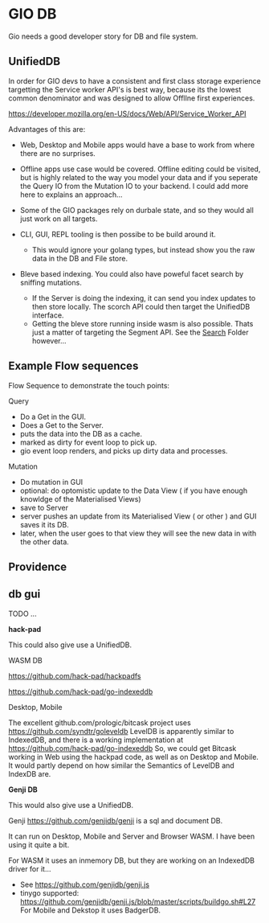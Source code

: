 # GIO DB

Gio needs a good developer story for DB and file system.

## UnifiedDB

In order for GIO devs to have a consistent and first class storage experience targetting the Service worker API's is best way, because its the lowest common denominator and was designed to allow OfflIne first experiences.

https://developer.mozilla.org/en-US/docs/Web/API/Service_Worker_API

Advantages of this are:

- Web, Desktop and Mobile apps would have a base to work from where there are no surprises.

- Offline apps use case would be covered. Offline editing could be visited, but is highly related to the way you model your data and if you seperate the Query IO from the Mutation IO to your backend. I could add more here to explains an approach...

- Some of the GIO packages rely on durbale state, and so they would all just work on all targets.

- CLI, GUI, REPL tooling is then possibe to be build around it. 
  - This would ignore your golang types, but instead show you the raw data in the DB and File store.

- Bleve based indexing. You could also have poweful facet search by sniffing mutations. 
  - If the Server is doing the indexing, it can send you index updates to then store locally. The scorch API could then target the UnifiedDB interface.
  - Getting the bleve store running inside wasm is also possible. Thats just a matter of targeting the Segment API. See the [Search](#Search) Folder however...


## Example Flow sequences

Flow Sequence to demonstrate the touch points:

Query
- Do a Get in the GUI.
- Does a Get to the Server.
- puts the data into the DB as a cache.
- marked as dirty for event loop to pick up.
- gio event loop renders, and picks up dirty data and processes.

Mutation
- Do mutation in GUI
- optional: do optomistic update to the Data View ( if you have enough knowldge of the Materialised Views)
- save to Server
- server pushes an update from its Materialised View ( or other ) and GUI saves it its DB.
- later, when the user goes to that view they will see the new data in with the other data.



## Providence

## db gui

TODO ...

**hack-pad**

This could also give use a UnifiedDB.

WASM DB

https://github.com/hack-pad/hackpadfs

https://github.com/hack-pad/go-indexeddb

Desktop, Mobile

The excellent github.com/prologic/bitcask project uses https://github.com/syndtr/goleveldb
LevelDB is apparently similar to IndexedDB, and there is a working implementation at https://github.com/hack-pad/go-indexeddb
So, we could get Bitcask working in Web using the hackpad code, as well as on Desktop and Mobile. It would partly depend on how similar the Semantics of LevelDB and IndexDB are.

**Genji DB**

This would also give use a UnifiedDB.

Genji https://github.com/genjidb/genji is a sql and document DB. 

It can run on Desktop, Mobile and Server and Browser WASM. I have been using it quite a bit.

For WASM it uses an inmemory DB, but they are working on an IndexedDB driver for it...
- See https://github.com/genjidb/genji.js 
- tinygo supported: https://github.com/genjidb/genji.js/blob/master/scripts/buildgo.sh#L27
For Mobile and Dekstop it uses BadgerDB.